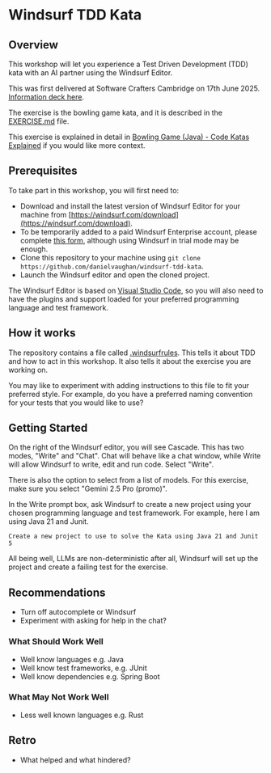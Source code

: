# Windsurf TDD Kata

## Overview

This workshop will let you experience a Test Driven Development (TDD) kata with an AI partner using the Windsurf Editor.

This was first delivered at Software Crafters Cambridge on 17th June 2025. [Information deck here](https://docs.google.com/presentation/d/1KsgAzaZjeCc_sMMs2U4QO8pqLuecuQJOK1frJ8lGau0/edit?usp=sharing).

The exercise is the bowling game kata, and it is described in the [EXERCISE.md](EXERCISE.md) file.

This exercise is explained in detail in [Bowling Game (Java) - Code Katas Explained](https://www.youtube.com/watch?v=OPGTPQ4kURU) if you would like more context.

## Prerequisites

To take part in this workshop, you will first need to:

* Download and install the latest version of Windsurf Editor for your machine from [https://windsurf.com/download](https://windsurf.com/download).
* To be temporarily added to a paid Windsurf Enterprise account, please complete [this form](https://forms.gle/z5gGPxxU7Gv2TEtd8), although using Windsurf in trial mode may be enough.
* Clone this repository to your machine using `git clone https://github.com/danielvaughan/windsurf-tdd-kata`.
* Launch the Windsurf editor and open the cloned project.

The Windsurf Editor is based on [Visual Studio Code](https://code.visualstudio.com/), so you will also need to have the plugins and support loaded for your preferred programming language and test framework.

## How it works

The repository contains a file called [.windsurfrules](.windsurfrules). This tells it about TDD and how to act in this workshop. It also tells it about the exercise you are working on.

You may like to experiment with adding instructions to this file to fit your preferred style. For example, do you have a preferred naming convention for your tests that you would like to use?

## Getting Started

On the right of the Windsurf editor, you will see Cascade. This has two modes, "Write" and "Chat". Chat will behave like a chat window, while Write will allow Windsurf to write, edit and run code. Select "Write".

There is also the option to select from a list of models. For this exercise, make sure you select "Gemini 2.5 Pro (promo)".

In the Write prompt box, ask Windsurf to create a new project using your chosen programming language and test framework. For example, here I am using Java 21 and Junit.

```text
Create a new project to use to solve the Kata using Java 21 and Junit 5
```

All being well, LLMs are non-deterministic after all, Windsurf will set up the project and create a failing test for the exercise.

## Recommendations

* Turn off autocomplete or Windsurf
* Experiment with asking for help in the chat?

### What Should Work Well

* Well know languages e.g. Java
* Well know test frameworks, e.g. JUnit
* Well know dependencies e.g. Spring Boot

### What May Not Work Well

* Less well known languages e.g. Rust

## Retro

* What helped and what hindered?
